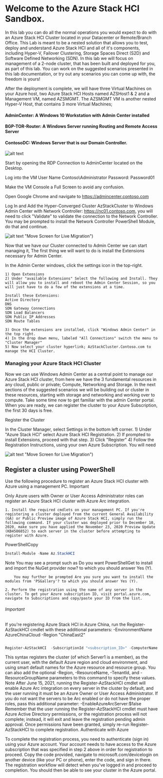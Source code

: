# Welcome to the Azure Stack HCI Sandbox. 

In this lab you can do all the normal operations you would expect to do with an Azure Stack HCI Cluster located in your Datacenter or Remote/Branch Office. This Lab is meant to be a nested solution that allows you to test, deploy and understand Azure Stack HCI and all of it's components, including Hyper-V, Failover Clustering, Storage Spaces Direct (S2D) and Software Defined Networking (SDN). In this lab we will focus on management of a 2-node cluster, that has been built and deployed for you, as part of this lab. You can work on the suggested  scenarios presented in this lab documentation, or try out any scenarios you can come up with, the freedom is yours! 

After the deployment is complete, we will have three Virtual Machines on your Azure host, two Azure Stack HCI Hosts named AZSHost1 & 2 and a Management VM, named AZSMGMT. The AZSMGMT VM is another nested Hyper-V Host, that contains 3 more Virtual Machines;

#### AdminCenter: A Windows 10 Workstation with Admin Center installed
#### BGP-TOR-Router: A Windows Server running Routing and Remote Access Server
#### ContosoDC: Windows Server that is our Domain Controller.

![alt text](https://github.com/microsoft/AzStackHCISandbox/blob/aa1a236897d21c036703fda057c4ec0689a351a4/Scenarios/Media/Screenshots/01-res/GettingStarted_1.png "Click on Admin Center RDP Session")



Start by opening the RDP Connection to AdminCenter located on the Desktop. 

Log into the VM
User Name Contoso\Administrator
Password: Password01

 Make the VM Console a Full Screen to avoid any confusion.

Open Google Chrome and navigate to 
https://admincenter.contoso.com

Log In and Add the Hyper-Converged Cluster AzStackCluster to Windows Admin Center with Network Controller: https://nc01.contoso.com, you will need to click "Validate" to validate the connection to the Network Controller. You may be prompted to install the Network Controller PowerShell Module, do that and continue.


![alt text](https://github.com/microsoft/AzStackHCISandbox/blob/0503bebf131f0dfb66e030b51e9689d42a5eaf52/Scenarios/Media/Screenshots/01-res/Getting%20Started%202.png) "Move Screen for Live Migration")

Now that we have our Cluster connected to Admin Center we can start managing it, The first thing we will want to do is install the Extensions necessary for Admin Center.  

In the Admin Center windows, click the settings icon in the top-right.

	1) Open Extensions
	2) Under "available Extensions" Select the following and Install. They will allow you to install and reboot the Admin Center Session, so you will just have to do a few of the extensions at a time. 
	
	Install these Extensions:
	Active Directory
	DNS
	SDN Gateway Connections
	SDN Load Balancers
	SDN Public IP Addresses
	SDN Route Tables
	
	3) Once the extensions are installed, click "Windows Admin Center" in the top right.
	4) In the drop down menu, labeled "All Connections" switch the menu to "Cluster Manager"
	5) Now select your cluster hyperlink; AzStackCluster.Contoso.com to manage the HCI Cluster.


### Managing your Azure Stack HCI Cluster
Now we can use Windows Admin Center as a central point to manage our Azure Stack HCI cluster, from here we have the 3 fundamental resources in any cloud, public or private; Compute, Networking and Storage. In the next sections of the suggested scenarios we will be building out or cluster in these resources, starting with storage and networking and working over to compute. Take some time now to get familiar with the admin Center portal. When you are ready, we can register the cluster to your Azure Subscription, the first 30 days is free. 

Register the Cluster

In the Cluster Manager, select Settings in the bottom left corner.
	1) Under "Azure Stack HCI" select Azure Stack HCI Registration.
	2) If prompted to install Extensions, proceed with that step.
	3) Click "Register"
	4) Follow the Registration Instructions, using your own Azure Subscription. You will need 

![alt text](https://github.com/microsoft/AzStackHCISandbox/blob/0503bebf131f0dfb66e030b51e9689d42a5eaf52/Scenarios/Media/Screenshots/01-res/Getting%20Started%203.png) "Move Screen for Live Migration")



## Register a cluster using PowerShell

Use the following procedure to register an Azure Stack HCI cluster with Azure using a management PC.
 Important

Only Azure users with Owner or User Access Administrator roles can register an Azure Stack HCI cluster with Azure Arc integration.

	1. Install the required cmdlets on your management PC. If you're registering a cluster deployed from the current General Availability (GA) or Public Preview image of Azure Stack HCI, simply run the following command. If your cluster was deployed prior to December 10, 2020, make sure you have applied the November 23, 2020 Preview Update (KB4586852) to each server in the cluster before attempting to register with Azure.

PowerShellCopy
```powershell
Install-Module -Name Az.StackHCI
```
 Note
		You may see a prompt such as Do you want PowerShellGet to install and import the NuGet provider now? to which you should answer Yes (Y).
		
		You may further be prompted Are you sure you want to install the modules from 'PSGallery'? to which you should answer Yes (Y).
		
	2. Perform the registration using the name of any server in the cluster. To get your Azure subscription ID, visit portal.azure.com, navigate to Subscriptions and copy/paste your ID from the list.
 
 ###### Important
If you're registering Azure Stack HCI in Azure China, run the Register-AzStackHCI cmdlet with these additional parameters:
	-EnvironmentName AzureChinaCloud -Region "ChinaEast2"
```powershell

Register-AzStackHCI  -SubscriptionId "<subscription_ID>" -ComputerName Server1
```
This syntax registers the cluster (of which Server1 is a member), as the current user, with the default Azure region and cloud environment, and using smart default names for the Azure resource and resource group. You can also add the optional -Region, -ResourceName, -TenantId, and -ResourceGroupName parameters to this command to specify these values.
 Note
After June 15, 2021, running the Register-AzStackHCI cmdlet will enable Azure Arc integration on every server in the cluster by default, and the user running it must be an Azure Owner or User Access Administrator. If you do not want the servers to be Arc enabled or do not have the proper roles, pass this additional parameter: -EnableAzureArcServer:$false
Remember that the user running the Register-AzStackHCI cmdlet must have Azure Active Directory permissions, or the registration process will not complete; instead, it will exit and leave the registration pending admin approval. Once permissions have been granted, simply re-run Register-AzStackHCI to complete registration.
Authenticate with Azure



To complete the registration process, you need to authenticate (sign in) using your Azure account. Your account needs to have access to the Azure subscription that was specified in step 2 above in order for registration to proceed. Copy the code provided, navigate to microsoft.com/devicelogin on another device (like your PC or phone), enter the code, and sign in there. The registration workflow will detect when you've logged in and proceed to completion. You should then be able to see your cluster in the Azure portal.